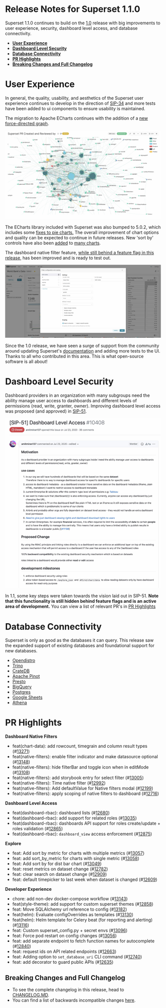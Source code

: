 <!--
Licensed to the Apache Software Foundation (ASF) under one
or more contributor license agreements.  See the NOTICE file
distributed with this work for additional information
regarding copyright ownership.  The ASF licenses this file
to you under the Apache License, Version 2.0 (the
"License"); you may not use this file except in compliance
with the License.  You may obtain a copy of the License at

  http://www.apache.org/licenses/LICENSE-2.0

Unless required by applicable law or agreed to in writing,
software distributed under the License is distributed on an
"AS IS" BASIS, WITHOUT WARRANTIES OR CONDITIONS OF ANY
KIND, either express or implied.  See the License for the
specific language governing permissions and limitations
under the License.
-->

# Release Notes for Superset 1.1.0

Superset 1.1.0 continues to build on the [1.0](https://github.com/apache/superset/blob/master/RELEASING/release-notes-1-0/README.md) release with big improvements to user experience, security, dashboard level access, and database connectivity.

- [**User Experience**](#user-experience)
- [**Dashboard Level Security**](#dashboard-level-security)
- [**Database Connectivity**](#database-connectivity)
- [**PR Highlights**](#pr-highlights)
- [**Breaking Changes and Full Changelog**](#breaking-changes-and-full-changelog)

# User Experience

In general, the quality, usability, and aesthetics of the Superset user experience continues to develop in the direction of [SIP-34](https://github.com/apache/superset/issues/8976) and more tests have been added to ui components to ensure usability is maintained.

The migration to Apache ECharts continues with the addition of a [new force-directed graph](https://github.com/apache/superset/pull/13111).

![Force Directed Graph](media/force_directed_graph.jpg)

The ECharts library included with Superset was also bumped to 5.0.2, which includes some [fixes to pie charts.](https://github.com/apache/superset/pull/13052) The overall improvement of chart options and quality can be expected to continue in future releases. New 'sort by' controls have also been [added](https://github.com/apache/superset/pull/13049) to [many charts](https://github.com/apache/superset/pull/13057).

The dashboard native filter feature, [while still behind a feature flag in this release,](https://github.com/apache/superset/blob/master/RELEASING/release-notes-1-0/README.md#feature-flags) has been improved and is ready to test out.

![Native Filter](media/native_filters.jpg)

Since the 1.0 release, we have seen a surge of support from the community around updating Superset's [documentation](https://superset.apache.org/docs/intro) and adding more tests to the UI. Thanks to all who contributed in this area. This is what open-source software is all about!

# Dashboard Level Security

Dashboard providers in an organization with many subgroups need the ability manage user access to dashboards and different levels of permissions (read, write, granter, owner). Improving dashboard level access was proposed (and approved) in [SIP-51](https://github.com/apache/superset/issues/10408).

![SIP 51](media/sip_51.jpg)

In 1.1, some key steps were taken towards the vision laid out in SIP-51. **Note that this functionality is still hidden behind feature flags and is an active area of development.** You can view a list of relevant PR's in [PR Highlights](#pr-highlights)


# Database Connectivity

Superset is only as good as the databases it can query. This release saw the expanded support of existing databases and foundational support for new databases.

- [Opendistro](https://github.com/apache/superset/pull/12602)
- [Trino](https://github.com/apache/superset/pull/13105)
- [CrateDB](https://github.com/apache/superset/pull/13152/files)
- [Apache Pinot](https://github.com/apache/superset/pull/13163)
- [Presto](https://github.com/apache/superset/pull/13214)
- [BigQuery](https://github.com/apache/superset/pull/12581)
- [Postgres](https://github.com/apache/superset/pull/11720)
- [Google Sheets](https://github.com/apache/superset/pull/13185)
- [Athena](https://github.com/apache/superset/pull/13201)

# PR Highlights

**Dashboard Native Filters**

- feat(chart-data): add rowcount, timegrain and column result types (#[13271](https://github.com/apache/superset/pull/13271))
- feat(native-filters): enable filter indicator and make datasource optional (#[13148](https://github.com/apache/superset/pull/13148))
- feat(native-filters): hide filterBar and toggle icon when in editMode (#[13108](https://github.com/apache/superset/pull/13108))
- feat(native-filters): add storybook entry for select filter (#[13005](https://github.com/apache/superset/pull/13005))
- feat(native-filters): Time native filter (#[12992](https://github.com/apache/superset/pull/12992))
- feat(native-filters): Add defaultValue for Native filters modal (#[12199](https://github.com/apache/superset/pull/12199))
- feat(native-filters): apply scoping of native filters to dashboard (#[12716](https://github.com/apache/superset/pull/12716))

**Dashboard Level Access**

- feat(dashboard-rbac): dashboard lists (#[12680](https://github.com/apache/superset/pull/12680))
- feat(dashboard-rbac): add support for related roles (#[13035](https://github.com/apache/superset/pull/13035))
- feat(dashboard-rbac): dashboards API support for roles create/update + roles validation (#[12865](https://github.com/apache/superset/pull/12865))
- feat(dashboard-rbac): `dashboard_view` access enforcement (#[12875](https://github.com/apache/superset/pull/12875))

**Explore**

- feat: Add sort by metric for charts with multiple metrics (#[13057](https://github.com/apache/superset/pull/13057))
- feat: add sort_by_metric for charts with single metric (#[13058](https://github.com/apache/superset/pull/13058))
- feat: Add sort by for dist bar chart (#[13049](https://github.com/apache/superset/pull/13049))
- feat: reset metrics on dataset change (#[12782](https://github.com/apache/superset/pull/12782))
- feat: clear search on dataset change (#[12909](https://github.com/apache/superset/pull/12909))
- feat: default timepicker to last week when dataset is changed (#[12609](https://github.com/apache/superset/pull/12609))

**Developer Experience**

- chore: add non-dev docker-compose workflow (#[13143](https://github.com/apache/superset/pull/13143))
- feat(style-theme): add support for custom superset themes (#[12858](https://github.com/apache/superset/pull/12858))
- feat: Move SQLAlchemy url reference to config (#[13182](https://github.com/apache/superset/pull/13182))
- feat(helm): Evaluate configOverrides as templates (#[13130](https://github.com/apache/superset/pull/13130))
- feat(helm): Helm template for Celery beat (for reporting and alerting) (#[13116](https://github.com/apache/superset/pull/13116))
- feat: Custom superset_config.py + secret envs (#[13096](https://github.com/apache/superset/pull/13096))
- feat: Force pod restart on config changes (#[13056](https://github.com/apache/superset/pull/13056))
- feat: add separate endpoint to fetch function names for autocomplete (#[12840](https://github.com/apache/superset/pull/12840))
- feat: request ids on API related endpoints (#[12663](https://github.com/apache/superset/pull/12663))
- feat: Adding option to `set_database_uri` CLI command (#[12740](https://github.com/apache/superset/pull/12740))
- feat: add decorator to guard public APIs (#[12635](https://github.com/apache/superset/pull/12635))

## Breaking Changes and Full Changelog

- To see the complete changelog in this release, head to [CHANGELOG.MD](https://github.com/apache/superset/blob/master/CHANGELOG.md).
- You can find a list of backwards incompatible changes [here](https://github.com/apache/superset/blob/3d103e66fcaee42a6b4a42b2638e13d5e2208c3b/UPDATING.md).
